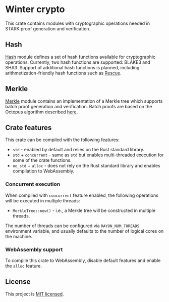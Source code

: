 # Winter crypto
This crate contains modules with cryptographic operations needed in STARK proof generation and verification.

## Hash
[Hash](src/hash) module defines a set of hash functions available for cryptographic operations. Currently, two hash functions are supported: BLAKE3 and SHA3. Support of additional hash functions is planned, including arithmetization-friendly hash functions such as [Rescue](https://eprint.iacr.org/2020/1143).

## Merkle
[Merkle](src/merkle) module contains an implementation of a Merkle tree which supports batch proof generation and verification. Batch proofs are based on the Octopus algorithm described [here](https://eprint.iacr.org/2017/933).

## Crate features
This crate can be compiled with the following features:

* `std` - enabled by default and relies on the Rust standard library.
* `std` + `concurrent` - same as `std` but enables multi-threaded execution for some of the crate functions.
* `no_std` + `alloc` - does not rely on the Rust standard library and enables compilation to WebAssembly.

### Concurrent execution
When compiled with `concurrent` feature enabled, the following operations will be executed in multiple threads:

* `MerkleTree::new()` - i.e., a Merkle tree will be constructed in multiple threads.

The number of threads can be configured via `RAYON_NUM_THREADS` environment variable, and usually defaults to the number of logical cores on the machine.

### WebAssembly support
To compile this crate to WebAssembly, disable default features and enable the `alloc` feature.

License
-------

This project is [MIT licensed](../LICENSE).